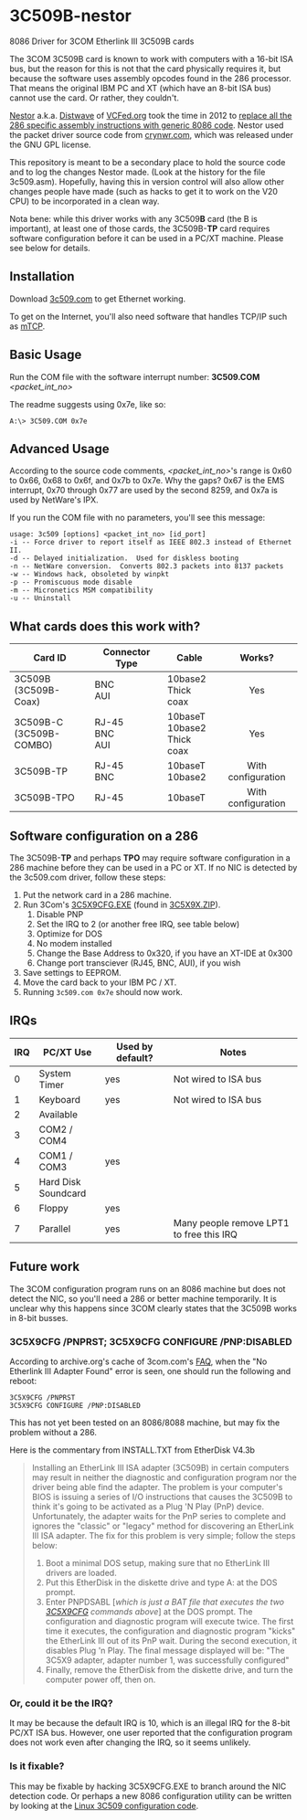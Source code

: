 # 3C509B-nestor
8086 Driver for 3COM Etherlink III 3C509B cards

The 3COM 3C509B card is known to work with computers with a 16-bit ISA bus, but the reason for this is not that the card physically requires it, but because the software uses assembly opcodes found in the 286 processor. That means the original IBM PC and XT (which have an 8-bit ISA bus) cannot use the card. Or rather, they couldn't.

[Nestor](http://www.vcfed.org/forum/member.php?12204-nestor) a.k.a. [Distwave](http://ibmps1.wordpress.com/) of [VCFed.org](http://www.vcfed.org/) took the time in 2012 to [replace all the 286 specific assembly instructions with generic 8086 code](http://www.vcfed.org/forum/showthread.php?30537-Feeling-lucky-is-the-3c509B-compatible-with-8088-using-NE1000-drivers&p=224266#post224266). Nestor used the packet driver source code from [crynwr.com](http://web.archive.org/web/*/http://www.crynwr.com/drivers/), which was released under the GNU GPL license.

This repository is meant to be a secondary place to hold the source code and to log the changes Nestor made. (Look at the history for the file 3c509.asm). Hopefully, having this in version control will also allow other changes people have made (such as hacks  to get it to work on the V20 CPU) to be incorporated in a clean way. 

Nota bene: while this driver works with any 3C509**B** card (the B is important), at least one of those cards, the 3C509B-**TP** card requires software configuration before it can be used in a PC/XT machine. Please see below for details.

## Installation
Download [3c509.com](3c509.com?raw=true) to get Ethernet working. 

To get on the Internet, you'll also need software that handles TCP/IP such as [mTCP](https://www.brutman.com/mTCP/). 

## Basic Usage
Run the COM file with the software interrupt number: **3C509.COM** _<packet_int_no>_

The readme suggests using 0x7e, like so:
```dos
A:\> 3C509.COM 0x7e
```

## Advanced Usage

According to the source code comments, _<packet_int_no>_'s range is 0x60 to 0x66, 0x68 to 0x6f, and 0x7b to 0x7e.
Why the gaps? 0x67 is the EMS interrupt, 0x70 through 0x77 are used by the second 8259, and 0x7a is used by NetWare's IPX.

If you run the COM file with no parameters, you'll see this message:
```dos
usage: 3c509 [options] <packet_int_no> [id_port]
-i -- Force driver to report itself as IEEE 802.3 instead of Ethernet II.
-d -- Delayed initialization.  Used for diskless booting
-n -- NetWare conversion.  Converts 802.3 packets into 8137 packets
-w -- Windows hack, obsoleted by winpkt
-p -- Promiscuous mode disable
-m -- Micronetics MSM compatibility
-u -- Uninstall
```

## What cards does this work with?

| Card ID                      | Connector Type        | Cable                                    | Works? |
| ---------------------------- | --------------------- | ---------------------------------------- | :----: |
| 3C509B<br/>(3C509B-Coax)     | BNC<br/>AUI           | 10base2<br/>Thick coax                   | Yes    |   
| 3C509B-C<br/>(3C509B-COMBO)  | RJ-45<br/>BNC<br/>AUI | 10baseT<br/>10base2<br/>Thick coax       | Yes    | 
| 3C509B-TP                    | RJ-45<br/>BNC         | 10baseT<br/>10base2                      | With configuration |
| 3C509B-TPO                   | RJ-45                 | 10baseT                                  | With configuration |

## Software configuration on a 286

The 3C509B-**TP** and perhaps **TPO** may require software configuration in a 286 machine before they can be used in a PC or XT. If no NIC is detected by the 3c509.com driver, follow these steps:

1. Put the network card in a 286 machine.
1. Run 3Com's [3C5X9CFG.EXE](3c5x9x/3C5X9CFG.EXE?raw=true) (found in [3C5X9X.ZIP](3c5x9x/3C5X9X.ZIP?raw=true)).
   1. Disable PNP
   1. Set the IRQ to 2 (or another free IRQ, see table below)
   1. Optimize for DOS
   1. No modem installed
   1. Change the Base Address to 0x320, if you have an XT-IDE at 0x300
   1. Change port transciever (RJ45, BNC, AUI), if you wish
1. Save settings to EEPROM.
1. Move the card back to your IBM PC / XT.
1. Running `3c509.com 0x7e` should now work. 


## IRQs
| IRQ | PC/XT Use    | Used by default? | Notes   |
| --- | ------------ | ---------------- | ------- |
| 0   | System Timer | yes | Not wired to ISA bus |
| 1   | Keyboard     | yes | Not wired to ISA bus |
| 2   | Available    |     |
| 3   | COM2 / COM4  |     |
| 4   | COM1 / COM3  | yes |
| 5   | Hard Disk<br/>Soundcard    |     |
| 6   | Floppy       | yes |
| 7   | Parallel     | yes | Many people remove LPT1 to free this IRQ |

## Future work

The 3COM configuration program runs on an 8086 machine but does not detect the NIC, so you'll need a 286 or better machine temporarily. It is unclear why this happens since 3COM clearly states that the 3C509B works in 8-bit busses. 

### 3C5X9CFG /PNPRST; 3C5X9CFG CONFIGURE /PNP:DISABLED

According to archive.org's cache of 3com.com's [FAQ](http://web.archive.org/web/20060314235414/http://support.3com.com/infodeli/inotes/techtran/2406_5ea.htm), when the "No Etherlink III Adapter Found" error is seen, one should run the following and reboot:
```
3C5X9CFG /PNPRST 
3C5X9CFG CONFIGURE /PNP:DISABLED
```
This has not yet been tested on an 8086/8088 machine, but may fix the problem without a 286.

Here is the commentary from INSTALL.TXT from EtherDisk V4.3b

> Installing an EtherLink III ISA adapter (3C509B) in certain computers
 may result in neither the diagnostic and configuration program nor the
 driver being able find the adapter. The problem is your computer's BIOS is
 issuing a series of I/O instructions that causes the 3C509B to think it's
 going to be activated as a Plug 'N Play (PnP) device.  Unfortunately, the
 adapter waits for the PnP series to complete and ignores the "classic" or
 "legacy" method for discovering an EtherLink III ISA adapter.  The fix for
 this problem is very simple; follow the steps below:
> 1. Boot a minimal DOS setup, making sure that no EtherLink III drivers are loaded.
> 2. Put this EtherDisk in the diskette drive and type A: at the DOS prompt.
> 3.  Enter PNPDSABL [_which is just a BAT file that executes the two 
      [3C5X9CFG](3c5x9x/3C5X9CFG.EXE?raw=true) commands above_] 
      at the DOS prompt.  The configuration and diagnostic
      program will execute twice.  The first time it executes, the configuration
      and diagnostic program "kicks" the EtherLink III out of its PnP wait.
      During the second execution, it disables Plug 'n Play. The final message
      displayed will be:
        "The 3C5X9 adapter, adapter number 1, was successfully configured"
> 4. Finally, remove the EtherDisk from the diskette drive, and turn the
      computer power off, then on. 



### Or, could it be the IRQ?
It may be because the default IRQ is 10, which is an illegal IRQ for the 8-bit PC/XT ISA bus. However, one user reported that the configuration program does not work even after changing the IRQ, so it seems unlikely.

### Is it fixable?
This may be fixable by hacking 3C5X9CFG.EXE to branch around the NIC detection code. Or perhaps a new 8086 configuration utility can be written by looking at the [Linux 3C509 configuration code](https://github.com/torvalds/linux/blob/master/drivers/net/ethernet/3com/3c509.c).
